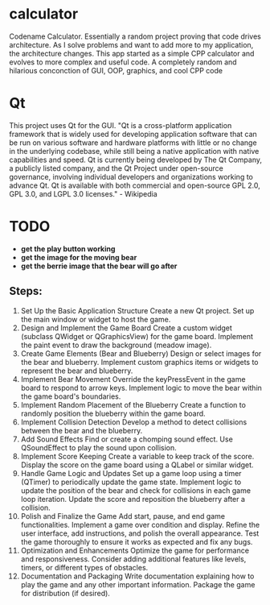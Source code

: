 # calculator
Codename Calculator. 
Essentially a random project proving that code drives architecture. 
As I solve problems and want to add more to my application, the architecture changes.
This app started as a simple CPP calculator and evolves to more complex and useful code.
A completely random and hilarious conconction of GUI, OOP, graphics, and cool CPP code

# Qt
This project uses Qt for the GUI.
"Qt is a cross-platform application framework that is widely used for developing application software that can be run on various software and hardware platforms with little or no change in the underlying codebase, while still being a native application with native capabilities and speed. Qt is currently being developed by The Qt Company, a publicly listed company, and the Qt Project under open-source governance, involving individual developers and organizations working to advance Qt. Qt is available with both commercial and open-source GPL 2.0, GPL 3.0, and LGPL 3.0 licenses." - Wikipedia

# TODO
- **get the play button working**
- **get the image for the moving bear**
- **get the berrie image that the bear will go after**

## Steps:
1. Set Up the Basic Application Structure
   Create a new Qt project.
   Set up the main window or widget to host the game.
2. Design and Implement the Game Board
   Create a custom widget (subclass QWidget or QGraphicsView) for the game board.
   Implement the paint event to draw the background (meadow image).
3. Create Game Elements (Bear and Blueberry)
   Design or select images for the bear and blueberry.
   Implement custom graphics items or widgets to represent the bear and blueberry.
4. Implement Bear Movement
   Override the keyPressEvent in the game board to respond to arrow keys.
   Implement logic to move the bear within the game board's boundaries.
5. Implement Random Placement of the Blueberry
   Create a function to randomly position the blueberry within the game board.
6. Implement Collision Detection
   Develop a method to detect collisions between the bear and the blueberry.
7. Add Sound Effects
   Find or create a chomping sound effect.
   Use QSoundEffect to play the sound upon collision.
8. Implement Score Keeping
   Create a variable to keep track of the score.
   Display the score on the game board using a QLabel or similar widget.
9. Handle Game Logic and Updates
   Set up a game loop using a timer (QTimer) to periodically update the game state.
   Implement logic to update the position of the bear and check for collisions in each game loop iteration.
   Update the score and reposition the blueberry after a collision.
10. Polish and Finalize the Game
    Add start, pause, and end game functionalities.
    Implement a game over condition and display.
    Refine the user interface, add instructions, and polish the overall appearance.
    Test the game thoroughly to ensure it works as expected and fix any bugs.
11. Optimization and Enhancements
    Optimize the game for performance and responsiveness.
    Consider adding additional features like levels, timers, or different types of obstacles.
12. Documentation and Packaging
    Write documentation explaining how to play the game and any other important information.
    Package the game for distribution (if desired).